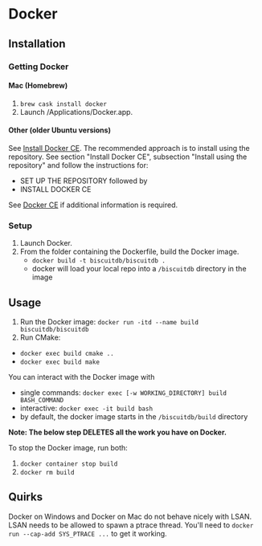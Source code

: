 # Docker

## Installation

### Getting Docker
#### Mac (Homebrew)

1. `brew cask install docker`
2. Launch /Applications/Docker.app.

#### Other (older Ubuntu versions)

See  [Install Docker CE](https://docs.docker.com/install/linux/docker-ce/ubuntu/#set-up-the-repository). The recommended approach is to install using the repository. See section "Install Docker CE", subsection "Install using the repository" and follow the instructions for:

* SET UP THE REPOSITORY followed by 
* INSTALL DOCKER CE

See [Docker CE](https://www.docker.com/community-edition) if additional information is required.

### Setup

1. Launch Docker.
2. From the folder containing the Dockerfile, build the Docker image.
    - `docker build -t biscuitdb/biscuitdb .`
    - docker will load your local repo into a `/biscuitdb` directory in the image

## Usage

1. Run the Docker image: `docker run -itd --name build biscuitdb/biscuitdb`
2. Run CMake:
  - `docker exec build cmake ..`
  - `docker exec build make`

You can interact with the Docker image with
- single commands: `docker exec [-w WORKING_DIRECTORY] build BASH_COMMAND`
- interactive: `docker exec -it build bash`
- by default, the docker image starts in the `/biscuitdb/build` directory


**Note: The below step DELETES all the work you have on Docker.**

To stop the Docker image, run both:
1. `docker container stop build`
2. `docker rm build`


## Quirks

Docker on Windows and Docker on Mac do not behave nicely with LSAN. LSAN needs to be allowed to spawn a ptrace thread. You'll need to `docker run --cap-add SYS_PTRACE ...` to get it working.
